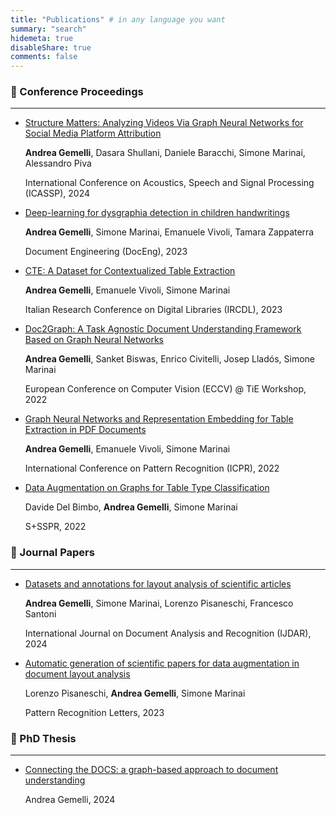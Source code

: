 ```yaml
---
title: "Publications" # in any language you want
summary: "search"
hidemeta: true
disableShare: true
comments: false
---
```

### 📣 Conference Proceedings
---

- [Structure Matters: Analyzing Videos Via Graph Neural Networks for Social Media Platform Attribution](https://ieeexplore.ieee.org/abstract/document/10447089)
  
  **Andrea Gemelli**, Dasara Shullani, Daniele Baracchi, Simone Marinai, Alessandro Piva

  International Conference on Acoustics, Speech and Signal Processing (ICASSP), 2024

- [Deep-learning for dysgraphia detection in children handwritings](https://dl.acm.org/doi/abs/10.1145/3573128.3609351)
  
  **Andrea Gemelli**, Simone Marinai, Emanuele Vivoli, Tamara Zappaterra

  Document Engineering (DocEng), 2023

- [CTE: A Dataset for Contextualized Table Extraction](https://arxiv.org/abs/2302.01451)
  
  **Andrea Gemelli**, Emanuele Vivoli, Simone Marinai

  Italian Research Conference on Digital Libraries (IRCDL), 2023

- [Doc2Graph: A Task Agnostic Document Understanding Framework Based on Graph Neural Networks](https://link.springer.com/chapter/10.1007/978-3-031-25069-9_22)
  
  **Andrea Gemelli**, Sanket Biswas, Enrico Civitelli, Josep Lladós, Simone Marinai

  European Conference on Computer Vision (ECCV) @ TiE Workshop, 2022

- [Graph Neural Networks and Representation Embedding for Table Extraction in PDF Documents](https://ieeexplore.ieee.org/abstract/document/9956590)
  
  **Andrea Gemelli**, Emanuele Vivoli, Simone Marinai

  International Conference on Pattern Recognition (ICPR), 2022

- [Data Augmentation on Graphs for Table Type Classification](https://link.springer.com/chapter/10.1007/978-3-031-23028-8_25)
  
  Davide Del Bimbo, **Andrea Gemelli**, Simone Marinai

  S+SSPR, 2022

### 📜 Journal Papers
---

- [Datasets and annotations for layout analysis of scientific articles](https://link.springer.com/article/10.1007/s10032-024-00461-2)
  
  **Andrea Gemelli**, Simone Marinai, Lorenzo Pisaneschi, Francesco Santoni 

  International Journal on Document Analysis and Recognition (IJDAR), 2024

- [Automatic generation of scientific papers for data augmentation in document layout analysis](https://link.springer.com/article/10.1007/s10032-024-00461-2)
  
  Lorenzo Pisaneschi, **Andrea Gemelli**, Simone Marinai

  Pattern Recognition Letters, 2023


### 📔 PhD Thesis
---

- [Connecting the DOCS: a graph-based approach to document understanding](https://flore.unifi.it/handle/2158/1353891)
  
  Andrea Gemelli, 2024